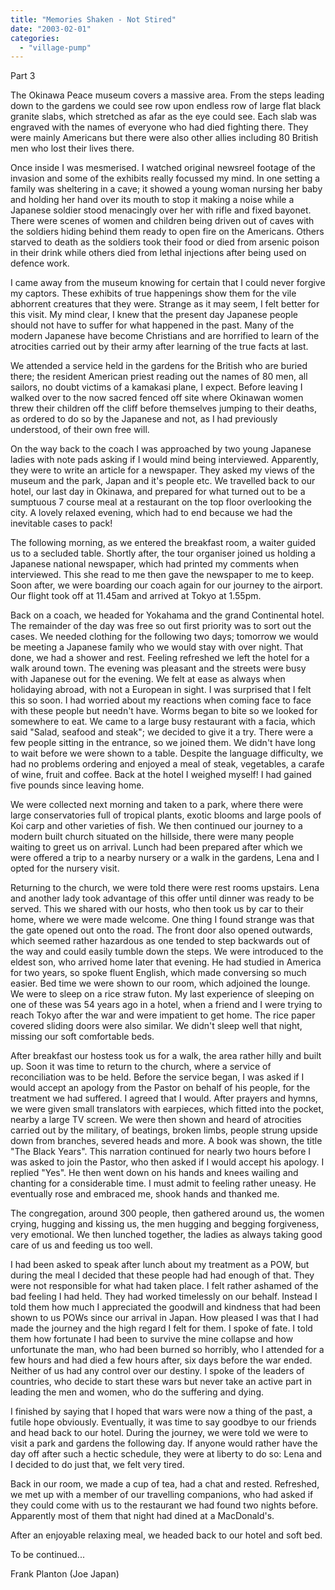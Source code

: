```yaml
---
title: "Memories Shaken - Not Stired"
date: "2003-02-01"
categories: 
  - "village-pump"
---
```


Part 3

The Okinawa Peace museum covers a massive area. From the steps leading down to the gardens we could see row upon endless row of large flat black granite slabs, which stretched as afar as the eye could see. Each slab was engraved with the names of everyone who had died fighting there. They were mainly Americans but there were also other allies including 80 British men who lost their lives there.

Once inside I was mesmerised. I watched original newsreel footage of the invasion and some of the exhibits really focussed my mind. In one setting a family was sheltering in a cave; it showed a young woman nursing her baby and holding her hand over its mouth to stop it making a noise while a Japanese soldier stood menacingly over her with rifle and fixed bayonet. There were scenes of women and children being driven out of caves with the soldiers hiding behind them ready to open fire on the Americans. Others starved to death as the soldiers took their food or died from arsenic poison in their drink while others died from lethal injections after being used on defence work.

I came away from the museum knowing for certain that I could never forgive my captors. These exhibits of true happenings show them for the vile abhorrent creatures that they were. Strange as it may seem, I felt better for this visit. My mind clear, I knew that the present day Japanese people should not have to suffer for what happened in the past. Many of the modern Japanese have become Christians and are horrified to learn of the atrocities carried out by their army after learning of the true facts at last.

We attended a service held in the gardens for the British who are buried there; the resident American priest reading out the names of 80 men, all sailors, no doubt victims of a kamakasi plane, I expect. Before leaving I walked over to the now sacred fenced off site where Okinawan women threw their children off the cliff before themselves jumping to their deaths, as ordered to do so by the Japanese and not, as I had previously understood, of their own free will.

On the way back to the coach I was approached by two young Japanese ladies with note pads asking if I would mind being interviewed. Apparently, they were to write an article for a newspaper. They asked my views of the museum and the park, Japan and it's people etc. We travelled back to our hotel, our last day in Okinawa, and prepared for what turned out to be a sumptuous 7 course meal at a restaurant on the top floor overlooking the city. A lovely relaxed evening, which had to end because we had the inevitable cases to pack!

The following morning, as we entered the breakfast room, a waiter guided us to a secluded table. Shortly after, the tour organiser joined us holding a Japanese national newspaper, which had printed my comments when interviewed. This she read to me then gave the newspaper to me to keep. Soon after, we were boarding our coach again for our journey to the airport. Our flight took off at 11.45am and arrived at Tokyo at 1.55pm.

Back on a coach, we headed for Yokahama and the grand Continental hotel. The remainder of the day was free so out first priority was to sort out the cases. We needed clothing for the following two days; tomorrow we would be meeting a Japanese family who we would stay with over night. That done, we had a shower and rest. Feeling refreshed we left the hotel for a walk around town. The evening was pleasant and the streets were busy with Japanese out for the evening. We felt at ease as always when holidaying abroad, with not a European in sight. I was surprised that I felt this so soon. I had worried about my reactions when coming face to face with these people but needn't have. Worms began to bite so we looked for somewhere to eat. We came to a large busy restaurant with a facia, which said "Salad, seafood and steak"; we decided to give it a try. There were a few people sitting in the entrance, so we joined them. We didn't have long to wait before we were shown to a table. Despite the language difficulty, we had no problems ordering and enjoyed a meal of steak, vegetables, a carafe of wine, fruit and coffee. Back at the hotel I weighed myself! I had gained five pounds since leaving home.

We were collected next morning and taken to a park, where there were large conservatories full of tropical plants, exotic blooms and large pools of Koi carp and other varieties of fish. We then continued our journey to a modern built church situated on the hillside, there were many people waiting to greet us on arrival. Lunch had been prepared after which we were offered a trip to a nearby nursery or a walk in the gardens, Lena and I opted for the nursery visit.

Returning to the church, we were told there were rest rooms upstairs. Lena and another lady took advantage of this offer until dinner was ready to be served. This we shared with our hosts, who then took us by car to their home, where we were made welcome. One thing I found strange was that the gate opened out onto the road. The front door also opened outwards, which seemed rather hazardous as one tended to step backwards out of the way and could easily tumble down the steps. We were introduced to the eldest son, who arrived home later that evening. He had studied in America for two years, so spoke fluent English, which made conversing so much easier. Bed time we were shown to our room, which adjoined the lounge. We were to sleep on a rice straw futon. My last experience of sleeping on one of these was 54 years ago in a hotel, when a friend and I were trying to reach Tokyo after the war and were impatient to get home. The rice paper covered sliding doors were also similar. We didn't sleep well that night, missing our soft comfortable beds.

After breakfast our hostess took us for a walk, the area rather hilly and built up. Soon it was time to return to the church, where a service of reconciliation was to be held. Before the service began, I was asked if I would accept an apology from the Pastor on behalf of his people, for the treatment we had suffered. I agreed that I would. After prayers and hymns, we were given small translators with earpieces, which fitted into the pocket, nearby a large TV screen. We were then shown and heard of atrocities carried out by the military, of beatings, broken limbs, people strung upside down from branches, severed heads and more. A book was shown, the title "The Black Years". This narration continued for nearly two hours before I was asked to join the Pastor, who then asked if I would accept his apology. I replied "Yes". He then went down on his hands and knees wailing and chanting for a considerable time. I must admit to feeling rather uneasy. He eventually rose and embraced me, shook hands and thanked me.

The congregation, around 300 people, then gathered around us, the women crying, hugging and kissing us, the men hugging and begging forgiveness, very emotional. We then lunched together, the ladies as always taking good care of us and feeding us too well.

I had been asked to speak after lunch about my treatment as a POW, but during the meal I decided that these people had had enough of that. They were not responsible for what had taken place. I felt rather ashamed of the bad feeling I had held. They had worked timelessly on our behalf. Instead I told them how much I appreciated the goodwill and kindness that had been shown to us POWs since our arrival in Japan. How pleased I was that I had made the journey and the high regard I felt for them. I spoke of fate. I told them how fortunate I had been to survive the mine collapse and how unfortunate the man, who had been burned so horribly, who I attended for a few hours and had died a few hours after, six days before the war ended. Neither of us had any control over our destiny. I spoke of the leaders of countries, who decide to start these wars but never take an active part in leading the men and women, who do the suffering and dying.

I finished by saying that I hoped that wars were now a thing of the past, a futile hope obviously. Eventually, it was time to say goodbye to our friends and head back to our hotel. During the journey, we were told we were to visit a park and gardens the following day. If anyone would rather have the day off after such a hectic schedule, they were at liberty to do so: Lena and I decided to do just that, we felt very tired.

Back in our room, we made a cup of tea, had a chat and rested. Refreshed, we met up with a member of our travelling companions, who had asked if they could come with us to the restaurant we had found two nights before. Apparently most of them that night had dined at a MacDonald's.

After an enjoyable relaxing meal, we headed back to our hotel and soft bed.

To be continued...

Frank Planton (Joe Japan)
